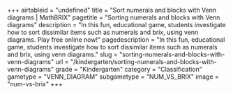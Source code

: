 +++
airtableid = "undefined"
title = "Sort numerals and blocks with Venn diagrams | MathBRIX"
pagetitle = "Sorting numerals and blocks with Venn diagrams"
description = "In this fun, educational game, students investigate how to sort dissimilar items such as numerals and brix, using venn diagrams. Play free online now!"
pagedescription = "In this fun, educational game, students investigate how to sort dissimilar items such as numerals and brix, using venn diagrams."
slug = "sorting-numerals-and-blocks-with-venn-diagrams"
url = "/kindergarten/sorting-numerals-and-blocks-with-venn-diagrams"
grade = "Kindergarten"
category = "Classification"
gametype = "VENN_DIAGRAM"
subgametype = "NUM_VS_BRIX"
image = "num-vs-brix"
+++